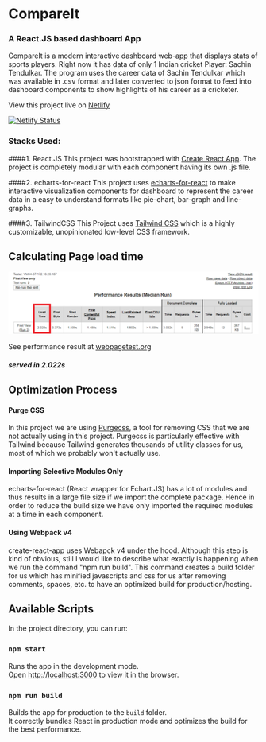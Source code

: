 # CompareIt

### A React.JS based dashboard App

CompareIt is a modern interactive dashboard web-app that displays stats of sports players. Right now it has data of only 1 Indian cricket Player: Sachin Tendulkar. The program uses the career data of Sachin Tendulkar which was available in .csv format and later converted to json format to feed into dashboard components to show highlights of his career as a cricketer.

View this project live on [Netlify](https://compare-it.netlify.com/)

[![Netlify Status](https://api.netlify.com/api/v1/badges/71ffe491-a2d7-4fb6-b51b-8e272531a5f4/deploy-status)](https://app.netlify.com/sites/compare-it/deploys)

### Stacks Used:

####1. React.JS
This project was bootstrapped with [Create React App](https://github.com/facebook/create-react-app).
The project is completely modular with each component having its own .js file.

####2. echarts-for-react
This project uses [echarts-for-react](https://www.npmjs.com/package/echarts-for-react) to make interactive visualization components for dashboard to represent the career data in a easy to understand formats like pie-chart, bar-graph and line-graphs.

####3. TailwindCSS
This Project uses [Tailwind CSS](https://tailwindcss.com/) which is a highly customizable, unopinionated low-level CSS framework.

## Calculating Page load time

![](network-p.PNG)

See performance result at [webpagetest.org](https://www.webpagetest.org/result/200203_97_dcf5194e4f846a07d655c29bbf5e68d8/)

##### served in 2.022s

## Optimization Process

#### Purge CSS

In this project we are using [Purgecss](https://www.purgecss.com/), a tool for removing CSS that we are not actually using in this project. Purgecss is particularly effective with Tailwind because Tailwind generates thousands of utility classes for us, most of which we probably won't actually use.

#### Importing Selective Modules Only

echarts-for-react (React wrapper for Echart.JS) has a lot of modules and thus results in a large file size if we import the complete package. Hence in order to reduce the build size we have only imported the required modules at a time in each component.

#### Using Webpack v4

create-react-app uses Webapck v4 under the hood. Although this step is kind of obvious, still I would like to describe what exactly is happening when we run the command "npm run build". This command creates a build folder for us which has minified javascripts and css for us after removing comments, spaces, etc. to have an optimized build for production/hosting.

## Available Scripts

In the project directory, you can run:

### `npm start`

Runs the app in the development mode.<br />
Open [http://localhost:3000](http://localhost:3000) to view it in the browser.

### `npm run build`

Builds the app for production to the `build` folder.<br />
It correctly bundles React in production mode and optimizes the build for the best performance.
